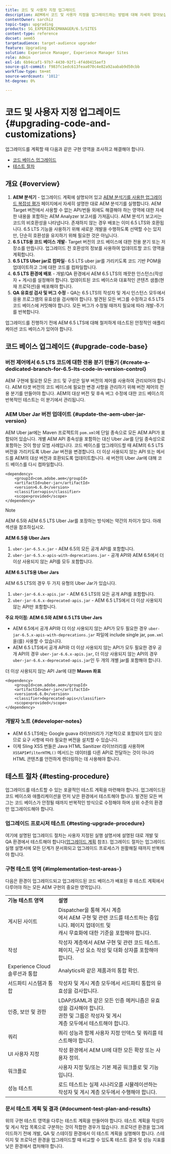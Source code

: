```yaml
---
title: 코드 및 사용자 지정 업그레이드
description: AEM에서 코드 및 사용자 지정을 업그레이드하는 방법에 대해 자세히 알아보십시오.
contentOwner: sarchiz
topic-tags: upgrading
products: SG_EXPERIENCEMANAGER/6.5/SITES
content-type: reference
docset: aem65
targetaudience: target-audience upgrader
feature: Upgrading
solution: Experience Manager, Experience Manager Sites
role: Admin
exl-id: 6b94caf1-97b7-4430-92f1-4f4d0415aef3
source-git-commit: f983fc1edc613feaa070c4e82a92aabab9d50cbb
workflow-type: tm+mt
source-wordcount: '1012'
ht-degree: 0%

---
```


# 코드 및 사용자 지정 업그레이드{#upgrading-code-and-customizations}

업그레이드를 계획할 때 다음과 같은 구현 영역을 조사하고 해결해야 합니다.

* [코드 베이스 업그레이드](#upgrade-code-base)
* [테스트 절차](#testing-procedure)

## 개요 {#overview}

1. **AEM 분석기** - 업그레이드 계획에 설명되어 있고 [AEM 분석기를 사용한 업그레이드 복잡성 평가](/help/sites-deploying/aem-analyzer.md) 페이지에서 자세히 설명한 대로 AEM 분석기를 실행합니다. AEM Target 버전에서 사용할 수 없는 API/번들 외에도 해결해야 하는 영역에 대한 자세한 내용을 포함하는 AEM Analyzer 보고서를 가져옵니다. AEM 분석기 보고서는 코드의 비호환성을 나타냅니다. 존재하지 않는 경우 배포는 이미 6.5 LTS와 호환됩니다. 6.5 LTS 기능을 사용하기 위해 새로운 개발을 수행하도록 선택할 수는 있지만, 단순히 호환성을 유지하기 위해 필요한 것은 아닙니다.
1. **6.5 LTS용 코드 베이스 개발**- Target 버전의 코드 베이스에 대한 전용 분기 또는 저장소를 만듭니다. 업그레이드 전 호환성의 정보를 사용하여 업데이트할 코드 영역을 계획합니다.
1. **6.5 LTS Uber jar로 컴파일**- 6.5 LTS uber jar를 가리키도록 코드 기반 POM을 업데이트하고 그에 대한 코드를 컴파일합니다.
1. **6.5 LTS 환경에 배포** - 개발/QA 환경에서 AEM 6.5 LTS의 깨끗한 인스턴스(작성자 + 게시)를 설정해야 합니다. 업데이트된 코드 베이스와 대표적인 콘텐츠 샘플(현재 프로덕션)을 배포해야 합니다.
1. **QA 유효성 검사 및 버그 수정** - QA는 6.5 LTS의 작성자 및 게시 인스턴스 모두에서 응용 프로그램의 유효성을 검사해야 합니다. 발견된 모든 버그를 수정하고 6.5 LTS 코드 베이스에 커밋해야 합니다. 모든 버그가 수정될 때까지 필요에 따라 개발-주기를 반복합니다.

업그레이드를 진행하기 전에 AEM 6.5 LTS에 대해 철저하게 테스트된 안정적인 애플리케이션 코드 베이스가 있어야 합니다.

## 코드 베이스 업그레이드 {#upgrade-code-base}

### 버전 제어에서 6.5 LTS 코드에 대한 전용 분기 만들기 {#create-a-dedicated-branch-for-6.5-lts-code-in-version-control}

AEM 구현에 필요한 모든 코드 및 구성은 일부 버전의 제어를 사용하여 관리되어야 합니다. AEM 타겟 버전의 코드 베이스에 필요한 변경 사항을 관리하기 위해 버전 제어의 전용 분기를 만들어야 합니다. AEM의 대상 버전 및 후속 버그 수정에 대한 코드 베이스의 반복적인 테스트는 이 분기에서 관리됩니다.

### AEM Uber Jar 버전 업데이트 {#update-the-aem-uber-jar-version}

AEM Uber jar에는 Maven 프로젝트의 `pom.xml`에 단일 종속으로 모든 AEM API가 포함되어 있습니다. 개별 AEM API 종속성을 포함하는 대신 Uber Jar를 단일 종속성으로 포함하는 것이 항상 모범 사례입니다. 코드 베이스를 업그레이드할 때 AEM의 6.5 LTS 버전을 가리키도록 Uber Jar 버전을 변경합니다. 더 이상 사용되지 않는 API 또는 메서드를 AEM의 대상 버전과 호환되도록 업데이트합니다. 새 버전의 Uber Jar에 대해 코드 베이스를 다시 컴파일합니다.

```
<dependency>
    <groupId>com.adobe.aem</groupId>
    <artifactId>uber-jar</artifactId>
    <version>6.6.0</version>
    <classifier>apis</classifier>
    <scope>provided</scope>
</dependency>
```

>[!NOTE]
>
>AEM 6.5와 AEM 6.5 LTS Uber Jar를 포장하는 방식에는 약간의 차이가 있다. 아래 섹션을 참조하십시오.

**AEM 6.5용 Uber Jars**

1. `uber-jar-6.5.x.jar` - AEM 6.5의 모든 공개 API를 포함합니다.
1. `uber-jar-6.5.x-apis-with-deprecations.jar` - 공개 API와 AEM 6.5에서 더 이상 사용되지 않는 API를 모두 포함합니다.

**AEM 6.5 LTS용 Uber Jars**

AEM 6.5 LTS의 경우 두 가지 유형의 Uber Jar가 있습니다.

1. `uber-jar-6.6.x-apis.jar` - AEM 6.5 LTS의 모든 공개 API를 포함합니다.
1. `uber-jar-6.6.x-deprecated-apis.jar` - AEM 6.5 LTS에서 더 이상 사용되지 않는 API만 포함합니다.

**주요 차이점: AEM 6.5와 AEM 6.5 LTS Uber Jars**

* AEM 6.5에서 공개 API와 더 이상 사용되지 않는 API가 모두 필요한 경우 `uber-jar-6.5.x-apis-with-deprecations.jar` 파일에 include single jar, `pom.xml`을(를) 사용할 수 있습니다.
* AEM 6.5 LTS에서 공개 API와 더 이상 사용되지 않는 API가 모두 필요한 경우 공개 API의 경우 `uber-jar-6.6.x-apis.jar`, 더 이상 사용되지 않는 API의 경우 `uber-jar-6.6.x-deprecated-apis.jar`인 두 개의 개별 jar를 포함해야 합니다.

더 이상 사용되지 않는 API Jar에 대한 **Maven 좌표**

```
<dependency>
    <groupId>com.adobe.aem</groupId>
    <artifactId>uber-jar</artifactId>
    <version>6.6.0</version>
    <classifier>deprecated-apis</classifier>
    <scope>provided</scope>
</dependency>
```

### 개발자 노트 {#developer-notes}

* AEM 6.5 LTS에는 Google guava 라이브러리가 기본적으로 포함되어 있지 않으므로 요구 사항에 따라 필요한 버전을 설치할 수 있습니다.
* 이제 Sling XSS 번들은 Java HTML Sanitizer 라이브러리를 사용하며 `XSSAPI#filterHTML()` 메서드는 데이터를 다른 API로 전달하는 것이 아니라 HTML 콘텐츠를 안전하게 렌더링하는 데 사용해야 합니다.

## 테스트 절차 {#testing-procedure}

업그레이드를 테스트할 수 있는 포괄적인 테스트 계획을 마련해야 합니다. 업그레이드된 코드 베이스와 애플리케이션을 먼저 낮은 환경에서 테스트해야 합니다. 발견된 모든 버그는 코드 베이스가 안정될 때까지 반복적인 방식으로 수정해야 하며 상위 수준의 환경만 업그레이드해야 합니다.

### 업그레이드 프로시저 테스트 {#testing-upgrade-procedure}

여기에 설명된 업그레이드 절차는 사용자 지정된 실행 설명서에 설명된 대로 개발 및 QA 환경에서 테스트해야 합니다([업그레이드 계획](/help/sites-deploying/upgrade-planning.md) 참조). 업그레이드 절차는 업그레이드 실행 설명서에 모든 단계가 문서화되고 업그레이드 프로세스가 원활해질 때까지 반복해야 합니다.

### 구현 테스트 영역  {#implementation-test-areas-}

다음은 환경이 업그레이드되고 업그레이드된 코드 베이스가 배포된 후 테스트 계획에서 다루어야 하는 모든 AEM 구현의 중요한 영역입니다.

<table>
 <tbody>
  <tr>
   <td><strong>기능 테스트 영역</strong></td>
   <td><strong>설명</strong></td>
  </tr>
  <tr>
   <td>게시된 사이트</td>
   <td>Dispatcher을 통해 게시 계층 <br />에서 AEM 구현 및 관련 코드를 테스트하는 중입니다. 페이지 업데이트 및 <br /> 캐시 무효화에 대한 기준을 포함해야 합니다.</td>
  </tr>
  <tr>
   <td>작성</td>
   <td>작성자 계층에서 AEM 구현 및 관련 코드 테스트. 페이지, 구성 요소 작성 및 대화 상자를 포함해야 합니다.</td>
  </tr>
  <tr>
   <td>Experience Cloud 솔루션과 통합</td>
   <td>Analytics와 같은 제품과의 통합 확인.</td>
  </tr>
  <tr>
   <td>서드파티 시스템과 통합</td>
   <td>작성자 및 게시 계층 모두에서 서드파티 통합의 유효성을 검사합니다.</td>
  </tr>
  <tr>
   <td>인증, 보안 및 권한</td>
   <td>LDAP/SAML과 같은 모든 인증 메커니즘은 유효성을 검사해야 합니다.<br /> 권한 및 그룹은 작성자 및 게시<br /> 계층 모두에서 테스트해야 합니다.</td>
  </tr>
  <tr>
   <td>쿼리</td>
   <td>쿼리 성능과 함께 사용자 지정 인덱스 및 쿼리를 테스트해야 합니다.</td>
  </tr>
  <tr>
   <td>UI 사용자 지정</td>
   <td>작성 환경에서 AEM UI에 대한 모든 확장 또는 사용자 정의.</td>
  </tr>
  <tr>
   <td>워크플로</td>
   <td>사용자 지정 및/또는 기본 제공 워크플로 및 기능입니다.</td>
  </tr>
  <tr>
   <td>성능 테스트</td>
   <td>로드 테스트는 실제 시나리오를 시뮬레이션하는 작성자 및 게시 계층 모두에서 수행해야 합니다.</td>
  </tr>
 </tbody>
</table>

### 문서 테스트 계획 및 결과 {#document-test-plan-and-results}

위의 구현 테스트 영역을 다루는 테스트 계획을 만들어야 합니다. 테스트 계획을 작성자 및 게시 작업 목록으로 구분하는 것이 적합한 경우가 많습니다. 프로덕션 환경을 업그레이드하기 전에 개발, QA 및 스테이징 환경에서 이 테스트 계획을 실행해야 합니다. 스테이지 및 프로덕션 환경을 업그레이드할 때 비교할 수 있도록 테스트 결과 및 성능 지표를 낮은 환경에서 캡처해야 합니다.
